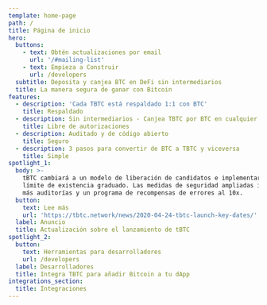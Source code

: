 ```yaml
---
template: home-page
path: /
title: Página de inicio
hero:
  buttons:
    - text: Obtén actualizaciones por email
      url: '/#mailing-list'
    - text: Empieza a Construir
      url: /developers
  subtitle: Deposita y canjea BTC en DeFi sin intermediarios
  title: La manera segura de ganar con Bitcoin
features:
  - description: 'Cada TBTC está respaldado 1:1 con BTC'
    title: Respaldado
  - description: Sin intermediarios - Canjea TBTC por BTC en cualquier momento
    title: Libre de autorizaciones
  - description: Auditado y de código abierto
    title: Seguro
  - description: 3 pasos para convertir de BTC a TBTC y viceversa
    title: Simple
spotlight_1:
  body: >-
    tBTC cambiará a un modelo de liberación de candidatos e implementará un
    límite de existencia graduado. Las medidas de seguridad ampliadas incluirán
    más auditorías y un programa de recompensas de errores al 10x.
  button:
    text: Lee más
    url: 'https://tbtc.network/news/2020-04-24-tbtc-launch-key-dates/'
  label: Anuncio
  title: Actualización sobre el lanzamiento de tBTC
spotlight_2:
  button:
    text: Herramientas para desarrolladores
    url: /developers
  label: Desarrolladores
  title: Integra TBTC para añadir Bitcoin a tu dApp
integrations_section:
  title: Integraciones
---
```


